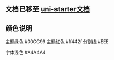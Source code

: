 <h2>
文档已移至 <a href="https://uniapp.dcloud.io/uniCloud/uni-starter.html" target="_blank">uni-starter文档</a>
</h2>

## 颜色说明
主题绿色 #00CC99
主题红色 #ff442f
分割线 #EEE

字体浅色 #A4A4A4